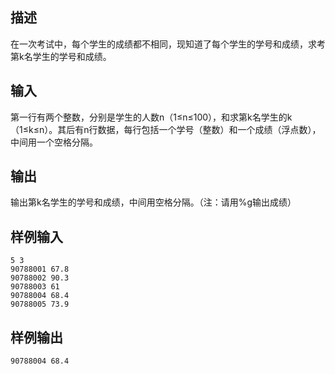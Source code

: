 ## 描述


在一次考试中，每个学生的成绩都不相同，现知道了每个学生的学号和成绩，求考第k名学生的学号和成绩。

## 输入


第一行有两个整数，分别是学生的人数n（1≤n≤100），和求第k名学生的k（1≤k≤n）。其后有n行数据，每行包括一个学号（整数）和一个成绩（浮点数），中间用一个空格分隔。

## 输出


输出第k名学生的学号和成绩，中间用空格分隔。（注：请用%g输出成绩）

## 样例输入


```
5 3
90788001 67.8
90788002 90.3
90788003 61
90788004 68.4
90788005 73.9
```


## 样例输出


```
90788004 68.4
```


